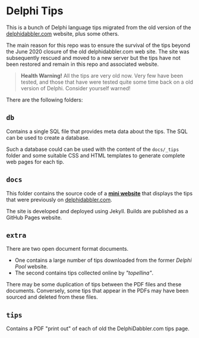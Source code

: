 # Delphi Tips

This is a bunch of Delphi language tips migrated from the old version of the [delphidabbler.com](https://delphidabbler.com/) website, plus some others.

The main reason for this repo was to ensure the survival of the tips beyond the June 2020 closure of the old delphidabbler.com web site. The site was subsequently rescued and moved to a new server but the tips have not been restored and remain in this repo and associated website.

> **Health Warning!** All the tips are very old now. Very few have been tested, and those that have were tested quite some time back on a old version of Delphi. Consider yourself warned!

There are the following folders:

## `db`

Contains a single SQL file that provides meta data about the tips. The SQL can be used to create a database.

Such a database could can be used with the content of the `docs/_tips` folder and some suitable CSS and HTML templates to generate complete web pages for each tip.

## `docs`

This folder contains the source code of a **[mini website](https://delphidabbler.github.io/delphi-tips/)** that displays the tips that were previously on [delphidabbler.com](https://delphidabbler.com/).

The site is developed and deployed using Jekyll. Builds are published as a GitHub Pages website.

## `extra`

There are two open document format documents.

* One contains a large number of tips downloaded from the former _Delphi Pool_ website.
* The second contains tips collected online by _"topellina"_.

There may be some duplication of tips between the PDF files and these documents. Conversely, some tips that appear in the PDFs may have been sourced and deleted from these files.

## `tips`

Contains a PDF "print out" of each of old the DelphiDabbler.com tips page.
